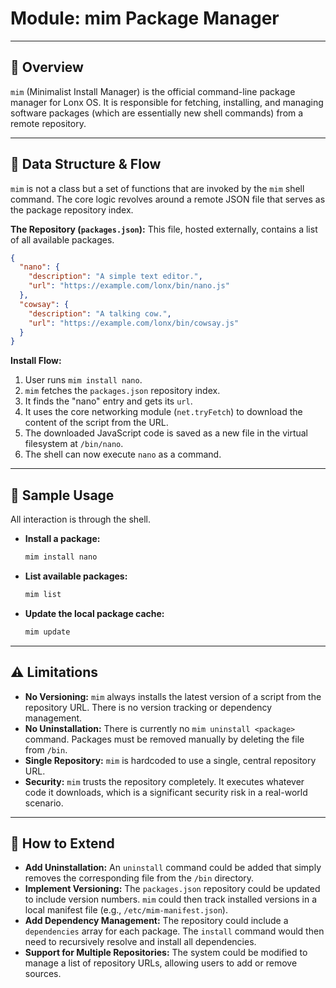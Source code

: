 # Module: mim Package Manager

---

## 📌 Overview

`mim` (Minimalist Install Manager) is the official command-line package manager for Lonx OS. It is responsible for fetching, installing, and managing software packages (which are essentially new shell commands) from a remote repository.

---

## 🧱 Data Structure & Flow

`mim` is not a class but a set of functions that are invoked by the `mim` shell command. The core logic revolves around a remote JSON file that serves as the package repository index.

**The Repository (`packages.json`):**
This file, hosted externally, contains a list of all available packages.
```json
{
  "nano": {
    "description": "A simple text editor.",
    "url": "https://example.com/lonx/bin/nano.js"
  },
  "cowsay": {
    "description": "A talking cow.",
    "url": "https://example.com/lonx/bin/cowsay.js"
  }
}
```

**Install Flow:**
1.  User runs `mim install nano`.
2.  `mim` fetches the `packages.json` repository index.
3.  It finds the "nano" entry and gets its `url`.
4.  It uses the core networking module (`net.tryFetch`) to download the content of the script from the URL.
5.  The downloaded JavaScript code is saved as a new file in the virtual filesystem at `/bin/nano`.
6.  The shell can now execute `nano` as a command.

---

## 🧪 Sample Usage

All interaction is through the shell.

- **Install a package:**
  ```sh
  mim install nano
  ```
- **List available packages:**
  ```sh
  mim list
  ```
- **Update the local package cache:**
  ```sh
  mim update
  ```

---

## ⚠️ Limitations

- **No Versioning:** `mim` always installs the latest version of a script from the repository URL. There is no version tracking or dependency management.
- **No Uninstallation:** There is currently no `mim uninstall <package>` command. Packages must be removed manually by deleting the file from `/bin`.
- **Single Repository:** `mim` is hardcoded to use a single, central repository URL.
- **Security:** `mim` trusts the repository completely. It executes whatever code it downloads, which is a significant security risk in a real-world scenario.

---

## 🔧 How to Extend

- **Add Uninstallation:** An `uninstall` command could be added that simply removes the corresponding file from the `/bin` directory.
- **Implement Versioning:** The `packages.json` repository could be updated to include version numbers. `mim` could then track installed versions in a local manifest file (e.g., `/etc/mim-manifest.json`).
- **Add Dependency Management:** The repository could include a `dependencies` array for each package. The `install` command would then need to recursively resolve and install all dependencies.
- **Support for Multiple Repositories:** The system could be modified to manage a list of repository URLs, allowing users to add or remove sources.
